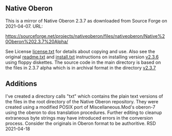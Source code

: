 Native Oberon
-------------

This is a mirror of Native Oberon 2.3.7 as downloaded from
Source Forge on 2021-04-07. URL:

https://sourceforge.net/projects/nativeoberon/files/nativeoberon/Native%20Oberon%202.3.7%20Alpha/

See License [license.txt](license.txt) for details about
copying and use. Also see the original [readme.txt](v2.3.6/readme.txt)
and [install.txt](v2.3.6/install.txt) instructions on installing version [v2.3.6](./v2.3.6/)
using floppy diskettes. The source code in the main directory is based on the files
in 2.3.7 alpha which is in archival format in the directory [v2.3.7](./v2.3.7/)

Additions
---------

I've created a directory calls "txt" which contains the plain text
versions of the files in the root directory of the Native Oberon
repository.  They were created using a modified POSIX port of
Miscellaneous.Mod's oberon-7 using the oberon to dos 
translation procedures. Further editing to cleanup extraneous 
byte strings may have introduced errors in the conversion process.
Consider the originals in Oberon format to be authoritive. 
RSD 2021-04-18






